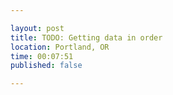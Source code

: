 ```yaml
---

layout: post
title: TODO: Getting data in order
location: Portland, OR
time: 00:07:51
published: false

---
```

